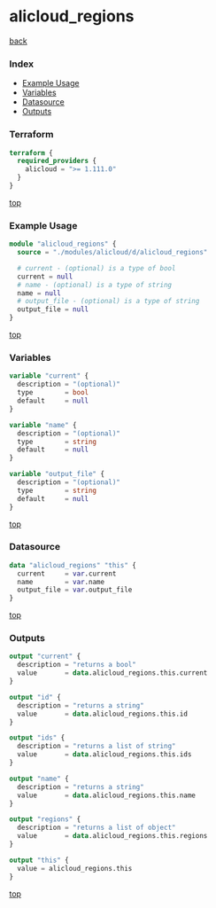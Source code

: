 # alicloud_regions

[back](../alicloud.md)

### Index

- [Example Usage](#example-usage)
- [Variables](#variables)
- [Datasource](#datasource)
- [Outputs](#outputs)

### Terraform

```terraform
terraform {
  required_providers {
    alicloud = ">= 1.111.0"
  }
}
```

[top](#index)

### Example Usage

```terraform
module "alicloud_regions" {
  source = "./modules/alicloud/d/alicloud_regions"

  # current - (optional) is a type of bool
  current = null
  # name - (optional) is a type of string
  name = null
  # output_file - (optional) is a type of string
  output_file = null
}
```

[top](#index)

### Variables

```terraform
variable "current" {
  description = "(optional)"
  type        = bool
  default     = null
}

variable "name" {
  description = "(optional)"
  type        = string
  default     = null
}

variable "output_file" {
  description = "(optional)"
  type        = string
  default     = null
}
```

[top](#index)

### Datasource

```terraform
data "alicloud_regions" "this" {
  current     = var.current
  name        = var.name
  output_file = var.output_file
}
```

[top](#index)

### Outputs

```terraform
output "current" {
  description = "returns a bool"
  value       = data.alicloud_regions.this.current
}

output "id" {
  description = "returns a string"
  value       = data.alicloud_regions.this.id
}

output "ids" {
  description = "returns a list of string"
  value       = data.alicloud_regions.this.ids
}

output "name" {
  description = "returns a string"
  value       = data.alicloud_regions.this.name
}

output "regions" {
  description = "returns a list of object"
  value       = data.alicloud_regions.this.regions
}

output "this" {
  value = alicloud_regions.this
}
```

[top](#index)